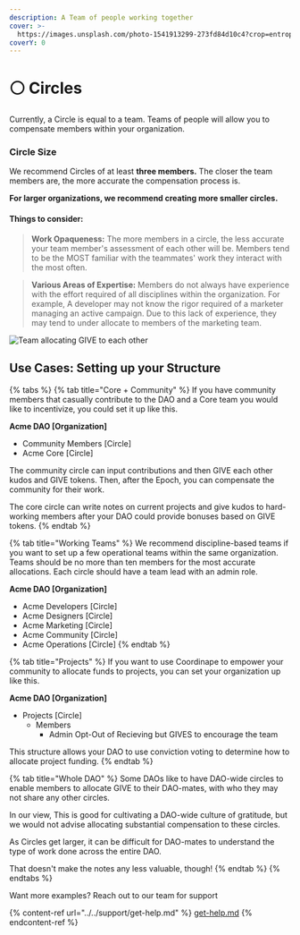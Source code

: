 ```yaml
---
description: A Team of people working together
cover: >-
  https://images.unsplash.com/photo-1541913299-273fd84d10c4?crop=entropy&cs=srgb&fm=jpg&ixid=MnwxOTcwMjR8MHwxfHNlYXJjaHwyfHxjaXJjbGV8ZW58MHx8fHwxNjUyNzUzOTM5&ixlib=rb-1.2.1&q=85
coverY: 0
---
```


# ⚪ Circles

Currently, a Circle is equal to a team. Teams of people will allow you to compensate members within your organization.

### Circle Size

We recommend Circles of at least **three members.** The closer the team members are, the more accurate the compensation process is.

**For larger organizations, we recommend creating more smaller circles.**

#### Things to consider:

> **Work Opaqueness:** The more members in a circle, the less accurate your team member's assessment of each other will be. Members tend to be the MOST familiar with the teammates' work they interact with the most often.&#x20;

> **Various Areas of Expertise:** Members do not always have experience with the effort required of all disciplines within the organization. For example, A developer may not know the rigor required of a marketer managing an active campaign. Due to this lack of experience, they may tend to under allocate to members of the marketing team.

![Team allocating GIVE to each other](<../../.gitbook/assets/2022-04-27 15.59.13.gif>)

## Use Cases: Setting up your Structure

{% tabs %}
{% tab title="Core + Community" %}
If you have community members that casually contribute to the DAO and a Core team you would like to incentivize, you could set it up like this.

**Acme DAO \[Organization]**

* Community Members \[Circle]
* Acme Core \[Circle]

The community circle can input contributions and then GIVE each other kudos and GIVE tokens. Then, after the Epoch, you can compensate the community for their work.

The core circle can write notes on current projects and give kudos to hard-working members after your DAO could provide bonuses based on GIVE tokens.
{% endtab %}

{% tab title="Working Teams" %}
We recommend discipline-based teams if you want to set up a few operational teams within the same organization. Teams should be no more than ten members for the most accurate allocations. Each circle should have a team lead with an admin role.

**Acme DAO \[Organization]**

* Acme Developers \[Circle]
* Acme Designers \[Circle]
* Acme Marketing \[Circle]
* Acme Community \[Circle]
* Acme Operations \[Circle]
{% endtab %}

{% tab title="Projects" %}
If you want to use Coordinape to empower your community to allocate funds to projects, you can set your organization up like this.

**Acme DAO \[Organization]**

* Projects \[Circle]
  * Members
    * Admin Opt-Out of Recieving but GIVES to encourage the team&#x20;

This structure allows your DAO to use conviction voting to determine how to allocate project funding.
{% endtab %}

{% tab title="Whole DAO" %}
Some DAOs like to have DAO-wide circles to enable members to allocate GIVE to their DAO-mates, with who they may not share any other circles.

In our view, This is good for cultivating a DAO-wide culture of gratitude, but we would not advise allocating substantial compensation to these circles.

As Circles get larger, it can be difficult for DAO-mates to understand the type of work done across the entire DAO.

That doesn't make the notes any less valuable, though!
{% endtab %}
{% endtabs %}

Want more examples? Reach out to our team for support

{% content-ref url="../../support/get-help.md" %}
[get-help.md](../../support/get-help.md)
{% endcontent-ref %}
